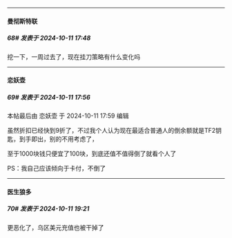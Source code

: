 ﻿
*****

####  曼彻斯特联  
##### 68#       发表于 2024-10-11 17:48

挖一下，一周过去了，现在挂刀策略有什么变化吗


*****

####  恋妖壶  
##### 69#       发表于 2024-10-11 17:56

 本帖最后由 恋妖壶 于 2024-10-11 17:59 编辑 

虽然折扣已经快到9折了，不过我个人认为现在最适合普通人的倒余额就是TF2钥匙，到手即出，别的不用考虑了，

至于1000块钱只便宜了100块，到底还值不值得倒了就看个人了

PS：我自己应该倾向于卡付，不倒了


*****

####  医生狼多  
##### 70#       发表于 2024-10-11 19:21

更恶化了，乌区美元充值也被干掉了

